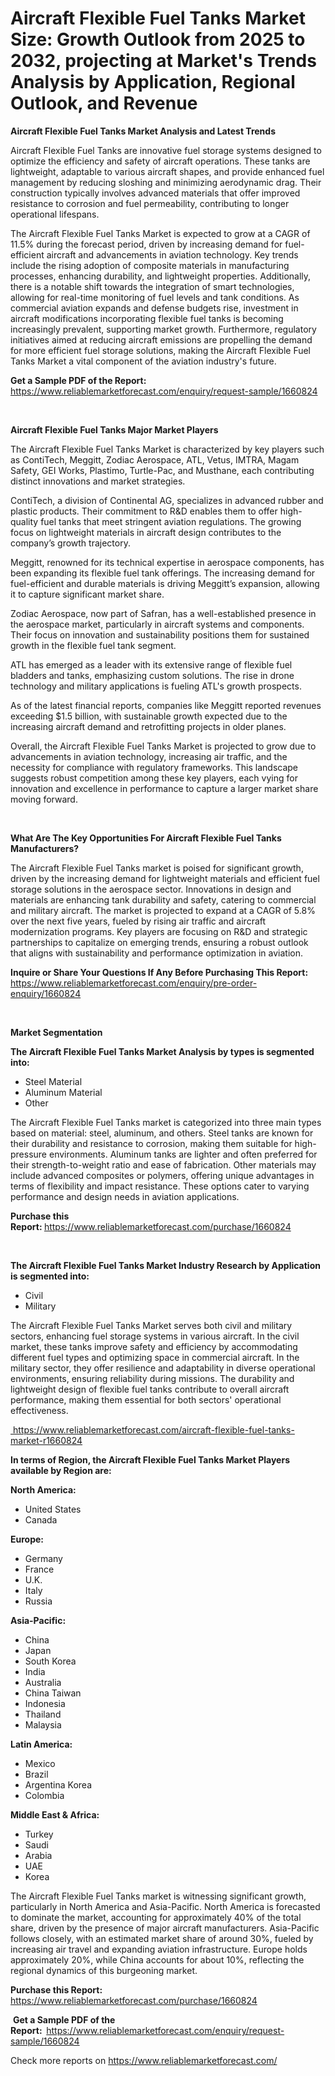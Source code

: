 <p><h1>Aircraft Flexible Fuel Tanks Market Size: Growth Outlook from 2025 to 2032, projecting at Market's Trends Analysis by Application, Regional Outlook, and Revenue</h1></p><p><strong>Aircraft Flexible Fuel Tanks Market Analysis and Latest Trends</strong></p>
<p><p>Aircraft Flexible Fuel Tanks are innovative fuel storage systems designed to optimize the efficiency and safety of aircraft operations. These tanks are lightweight, adaptable to various aircraft shapes, and provide enhanced fuel management by reducing sloshing and minimizing aerodynamic drag. Their construction typically involves advanced materials that offer improved resistance to corrosion and fuel permeability, contributing to longer operational lifespans.</p><p>The Aircraft Flexible Fuel Tanks Market is expected to grow at a CAGR of 11.5% during the forecast period, driven by increasing demand for fuel-efficient aircraft and advancements in aviation technology. Key trends include the rising adoption of composite materials in manufacturing processes, enhancing durability, and lightweight properties. Additionally, there is a notable shift towards the integration of smart technologies, allowing for real-time monitoring of fuel levels and tank conditions. As commercial aviation expands and defense budgets rise, investment in aircraft modifications incorporating flexible fuel tanks is becoming increasingly prevalent, supporting market growth. Furthermore, regulatory initiatives aimed at reducing aircraft emissions are propelling the demand for more efficient fuel storage solutions, making the Aircraft Flexible Fuel Tanks Market a vital component of the aviation industry's future.</p></p>
<p><strong>Get a Sample PDF of the Report:&nbsp;</strong> <a href="https://www.reliablemarketforecast.com/enquiry/request-sample/1660824?utm_campaign=1110&utm_medium=2&utm_source=Github&utm_content=ia&utm_term=17012025&utm_id=aircraft-flexible-fuel-tanks">https://www.reliablemarketforecast.com/enquiry/request-sample/1660824</a></p>
<p>&nbsp;</p>
<p><strong>Aircraft Flexible Fuel Tanks Major Market Players</strong></p>
<p><p>The Aircraft Flexible Fuel Tanks Market is characterized by key players such as ContiTech, Meggitt, Zodiac Aerospace, ATL, Vetus, IMTRA, Magam Safety, GEI Works, Plastimo, Turtle-Pac, and Musthane, each contributing distinct innovations and market strategies.</p><p>ContiTech, a division of Continental AG, specializes in advanced rubber and plastic products. Their commitment to R&D enables them to offer high-quality fuel tanks that meet stringent aviation regulations. The growing focus on lightweight materials in aircraft design contributes to the company’s growth trajectory.</p><p>Meggitt, renowned for its technical expertise in aerospace components, has been expanding its flexible fuel tank offerings. The increasing demand for fuel-efficient and durable materials is driving Meggitt’s expansion, allowing it to capture significant market share.</p><p>Zodiac Aerospace, now part of Safran, has a well-established presence in the aerospace market, particularly in aircraft systems and components. Their focus on innovation and sustainability positions them for sustained growth in the flexible fuel tank segment.</p><p>ATL has emerged as a leader with its extensive range of flexible fuel bladders and tanks, emphasizing custom solutions. The rise in drone technology and military applications is fueling ATL's growth prospects.</p><p>As of the latest financial reports, companies like Meggitt reported revenues exceeding $1.5 billion, with sustainable growth expected due to the increasing aircraft demand and retrofitting projects in older planes.</p><p>Overall, the Aircraft Flexible Fuel Tanks Market is projected to grow due to advancements in aviation technology, increasing air traffic, and the necessity for compliance with regulatory frameworks. This landscape suggests robust competition among these key players, each vying for innovation and excellence in performance to capture a larger market share moving forward.</p></p>
<p>&nbsp;</p>
<p><strong>What Are The Key Opportunities For Aircraft Flexible Fuel Tanks Manufacturers?</strong></p>
<p><p>The Aircraft Flexible Fuel Tanks market is poised for significant growth, driven by the increasing demand for lightweight materials and efficient fuel storage solutions in the aerospace sector. Innovations in design and materials are enhancing tank durability and safety, catering to commercial and military aircraft. The market is projected to expand at a CAGR of 5.8% over the next five years, fueled by rising air traffic and aircraft modernization programs. Key players are focusing on R&D and strategic partnerships to capitalize on emerging trends, ensuring a robust outlook that aligns with sustainability and performance optimization in aviation.</p></p>
<p><strong>Inquire or Share Your Questions If Any Before Purchasing This Report:</strong> <a href="https://www.reliablemarketforecast.com/enquiry/pre-order-enquiry/1660824?utm_campaign=1110&utm_medium=2&utm_source=Github&utm_content=ia&utm_term=17012025&utm_id=aircraft-flexible-fuel-tanks">https://www.reliablemarketforecast.com/enquiry/pre-order-enquiry/1660824</a></p>
<p>&nbsp;</p>
<p><strong>Market Segmentation</strong></p>
<p><strong>The Aircraft Flexible Fuel Tanks Market Analysis by types is segmented into:</strong></p>
<p><ul><li>Steel Material</li><li>Aluminum Material</li><li>Other</li></ul></p>
<p><p>The Aircraft Flexible Fuel Tanks market is categorized into three main types based on material: steel, aluminum, and others. Steel tanks are known for their durability and resistance to corrosion, making them suitable for high-pressure environments. Aluminum tanks are lighter and often preferred for their strength-to-weight ratio and ease of fabrication. Other materials may include advanced composites or polymers, offering unique advantages in terms of flexibility and impact resistance. These options cater to varying performance and design needs in aviation applications.</p></p>
<p><strong>Purchase this Report:&nbsp;</strong><a href="https://www.reliablemarketforecast.com/purchase/1660824?utm_campaign=1110&utm_medium=2&utm_source=Github&utm_content=ia&utm_term=17012025&utm_id=aircraft-flexible-fuel-tanks">https://www.reliablemarketforecast.com/purchase/1660824</a></p>
<p>&nbsp;</p>
<p><strong>The Aircraft Flexible Fuel Tanks Market Industry Research by Application is segmented into:</strong></p>
<p><ul><li>Civil</li><li>Military</li></ul></p>
<p><p>The Aircraft Flexible Fuel Tanks Market serves both civil and military sectors, enhancing fuel storage systems in various aircraft. In the civil market, these tanks improve safety and efficiency by accommodating different fuel types and optimizing space in commercial aircraft. In the military sector, they offer resilience and adaptability in diverse operational environments, ensuring reliability during missions. The durability and lightweight design of flexible fuel tanks contribute to overall aircraft performance, making them essential for both sectors' operational effectiveness.</p></p>
<p><a href="https://www.reliablemarketforecast.com/aircraft-flexible-fuel-tanks-market-r1660824?utm_campaign=1110&utm_medium=2&utm_source=Github&utm_content=ia&utm_term=17012025&utm_id=aircraft-flexible-fuel-tanks">&nbsp;https://www.reliablemarketforecast.com/aircraft-flexible-fuel-tanks-market-r1660824</a></p>
<p><strong>In terms of Region, the Aircraft Flexible Fuel Tanks Market Players available by Region are:</strong></p>
<p>
    <p> <strong> North America: </strong>
        <ul>
            <li>United States</li>
            <li>Canada</li>
        </ul>
        </p> 
    <p> <strong> Europe: </strong>
        <ul>
            <li>Germany</li>
            <li>France</li>
            <li>U.K.</li>
            <li>Italy</li>
            <li>Russia</li>
        </ul>
        </p> 
    <p> <strong> Asia-Pacific: </strong>
        <ul>
            <li>China</li>
            <li>Japan</li>
            <li>South Korea</li>
            <li>India</li>
            <li>Australia</li>
            <li>China Taiwan</li>
            <li>Indonesia</li>
            <li>Thailand</li>
            <li>Malaysia</li>
        </ul>
        </p> 
    <p> <strong> Latin America: </strong>
        <ul>
            <li>Mexico</li>
            <li>Brazil</li>
            <li>Argentina Korea</li>
            <li>Colombia</li>
        </ul>
        </p> 
    <p> <strong> Middle East & Africa: </strong>
        <ul>
            <li>Turkey</li>
            <li>Saudi</li>
            <li>Arabia</li>
            <li>UAE</li>
            <li>Korea</li>
        </ul>
    </p>
    </p>
<p><p>The Aircraft Flexible Fuel Tanks market is witnessing significant growth, particularly in North America and Asia-Pacific. North America is forecasted to dominate the market, accounting for approximately 40% of the total share, driven by the presence of major aircraft manufacturers. Asia-Pacific follows closely, with an estimated market share of around 30%, fueled by increasing air travel and expanding aviation infrastructure. Europe holds approximately 20%, while China accounts for about 10%, reflecting the regional dynamics of this burgeoning market.</p></p>
<p><strong>Purchase this Report: </strong><a href="https://www.reliablemarketforecast.com/purchase/1660824?utm_campaign=1110&utm_medium=2&utm_source=Github&utm_content=ia&utm_term=17012025&utm_id=aircraft-flexible-fuel-tanks">https://www.reliablemarketforecast.com/purchase/1660824</a></p>
<p>&nbsp;<strong>Get a Sample PDF of the Report:&nbsp;&nbsp;</strong><a href="https://www.reliablemarketforecast.com/enquiry/request-sample/1660824?utm_campaign=1110&utm_medium=2&utm_source=Github&utm_content=ia&utm_term=17012025&utm_id=aircraft-flexible-fuel-tanks">https://www.reliablemarketforecast.com/enquiry/request-sample/1660824</a></p>
<p><strong></strong></p>
<p>Check more reports on <a href="https://www.reliablemarketforecast.com/?utm_campaign=1110&utm_medium=2&utm_source=Github&utm_content=ia&utm_term=17012025&utm_id=aircraft-flexible-fuel-tanks">https://www.reliablemarketforecast.com/</a></p>